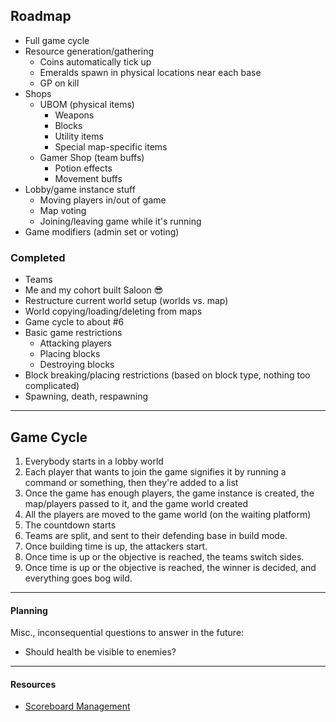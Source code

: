 ## Roadmap
 
 - Full game cycle
 - Resource generation/gathering
    - Coins automatically tick up
    - Emeralds spawn in physical locations near each base
    - GP on kill
 - Shops
    - UBOM (physical items)
        - Weapons
        - Blocks
        - Utility items
        - Special map-specific items
    - Gamer Shop (team buffs)
        - Potion effects
        - Movement buffs
 - Lobby/game instance stuff
    - Moving players in/out of game
    - Map voting
    - Joining/leaving game while it's running
 - Game modifiers (admin set or voting)

### Completed

 - Teams
 - Me and my cohort built Saloon 😎
 - Restructure current world setup (worlds vs. map)
 - World copying/loading/deleting from maps
 - Game cycle to about #6
 - Basic game restrictions
     - Attacking players
     - Placing blocks
     - Destroying blocks
 - Block breaking/placing restrictions (based on block type, nothing too complicated)
 - Spawning, death, respawning
 
---

## Game Cycle

1. Everybody starts in a lobby world
2. Each player that wants to join the game signifies it by running a command or something, then they're added to a list
3. Once the game has enough players, the game instance is created, the map/players passed to it, and the game world created
4. All the players are moved to the game world (on the waiting platform)
5. The countdown starts
6. Teams are split, and sent to their defending base in build mode.
7. Once building time is up, the attackers start.
8. Once time is up or the objective is reached, the teams switch sides.
9. Once time is up or the objective is reached, the winner is decided, and everything goes bog wild.

---

#### Planning

Misc., inconsequential questions to answer in the future:

 - Should health be visible to enemies?
 
---

#### Resources

 - [Scoreboard Management](https://bukkit.org/threads/tutorial-scoreboards-teams-with-the-bukkit-api.139655/)